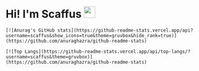 # Hi! I'm Scaffus <img src="https://raw.githubusercontent.com/MartinHeinz/MartinHeinz/master/wave.gif" width="30px">

    [![Anurag's GitHub stats](https://github-readme-stats.vercel.app/api?username=scaffus&show_icons=true&theme=gruvbox&hide_rank=true)](https://github.com/anuraghazra/github-readme-stats)
    
    [![Top Langs](https://github-readme-stats.vercel.app/api/top-langs/?username=scaffus&theme=gruvbox)](https://github.com/anuraghazra/github-readme-stats)
